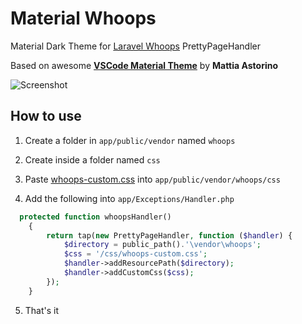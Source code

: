 # Material Whoops
Material Dark Theme for [Laravel Whoops](https://github.com/filp/whoops) PrettyPageHandler

Based on awesome **[VSCode Material Theme](https://github.com/equinusocio/vsc-material-theme)** by **Mattia Astorino**

![Screenshot](https://github.com/CharlieEtienne/material-whoops/blob/master/screenshot.png)

## How to use

1. Create a folder in `app/public/vendor` named `whoops`

2. Create inside a folder named `css`

3. Paste [whoops-custom.css](https://github.com/CharlieEtienne/material-whoops/blob/master/whoops-custom.css) into `app/public/vendor/whoops/css`

4. Add the following into `app/Exceptions/Handler.php`

```php
  protected function whoopsHandler()
    {
        return tap(new PrettyPageHandler, function ($handler) {
            $directory = public_path().'\vendor\whoops';
            $css = '/css/whoops-custom.css';
            $handler->addResourcePath($directory);
            $handler->addCustomCss($css);
        });
    }
```

5. That's it
